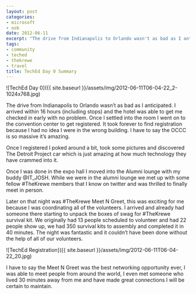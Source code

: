 ```yaml
---
layout: post
categories:
- microsoft
- oob
date: 2012-06-11
excerpt: "The drive from Indianapolis to Orlando wasn't as bad as I anticipated. I arrived within 16 hours and got registered at the massive OCCC convention center."
tags:
- community
- teched
- thekrewe
- travel
title: TechEd Day 0 Summary
---
```


![TechEd Day 0]({{ site.baseurl }}/assets/img/2012-06-11T06-04-22_2-1024x768.jpg)

The drive from Indianapolis to Orlando wasn’t as bad as I anticipated. I arrived within 16 hours (including stops) and the hotel was able to get me checked in early with no problem. Once I settled into the room I went on to the convention center to get registered. It took forever to find registration because I had no idea I were in the wrong building. I have to say the OCCC is so massive it’s amazing.

Once I registered I poked around a bit, took some pictures and discovered The Detroit Project car which is just amazing at how much technology they have crammed into it.

Once I was done in the expo hall I moved into the Alumni lounge with my buddy @IT\_JOSH. While we were in the alumni lounge we met up with some fellow #TheKrewe members that I know on twitter and was thrilled to finally meet in person.

Later on that night was #TheKrewe Meet N Greet, this was exciting for me because I was coordinating all of the volunteers. I arrived and already had someone there starting to unpack the boxes of swag for #TheKrewe survival kit. We originally had 13 people scheduled to volunteer and had 22 people show up, we had 350 survival kits to assembly and completed it in 40 minutes. The night was fantastic and it couldn’t have been done without the help of all of our volunteers.

![TechEd Registration]({{ site.baseurl }}/assets/img/2012-06-11T06-04-22_20.jpg)

I have to say the Meet N Greet was the best networking opportunity ever, I was able to meet people from around the world, I even met someone who lived 30 minutes away from me and have made great connections I will be certain to maintain.